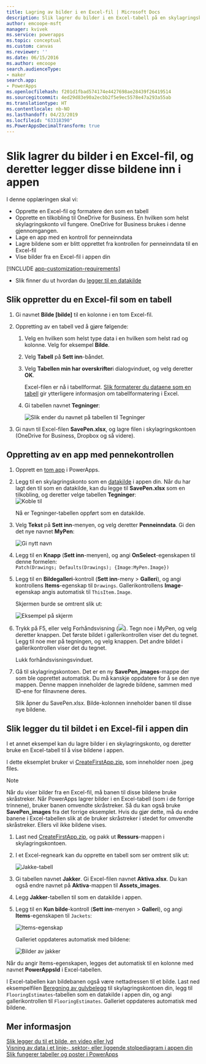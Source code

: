 ```yaml
---
title: Lagring av bilder i en Excel-fil | Microsoft Docs
description: Slik lagrer du bilder i en Excel-tabell på en skylagringskonto
author: emcoope-msft
manager: kvivek
ms.service: powerapps
ms.topic: conceptual
ms.custom: canvas
ms.reviewer: ''
ms.date: 06/15/2016
ms.author: emcoope
search.audienceType:
- maker
search.app:
- PowerApps
ms.openlocfilehash: f201d1fbad574174e4427698ae28439f26419514
ms.sourcegitcommit: 4ed29d83e90a2ecbb2f5e9ec5578e47a293a55ab
ms.translationtype: HT
ms.contentlocale: nb-NO
ms.lasthandoff: 04/23/2019
ms.locfileid: "63318390"
ms.PowerAppsDecimalTransform: true
---
```

# <a name="how-to-save-images-in-an-excel-file-and-then-add-these-images-to-your-app"></a>Slik lagrer du bilder i en Excel-fil, og deretter legger disse bildene inn i appen

I denne opplæringen skal vi:

* Opprette en Excel-fil og formatere den som en tabell
* Opprette en tilkobling til OneDrive for Business. En hvilken som helst skylagringskonto vil fungere. OneDrive for Business brukes i denne gjennomgangen.
* Lage en app med en kontroll for penneinndata
* Lagre bildene som er blitt opprettet fra kontrollen for penneinndata til en Excel-fil
* Vise bilder fra en Excel-fil i appen din

[!INCLUDE [app-customization-requirements](../../includes/app-customization-requirements.md)]
* Slik finner du ut hvordan du [legger til en datakilde](add-data-connection.md)

## <a name="create-the-excel-file-as-a-table"></a>Slik oppretter du en Excel-fil som en tabell

1. Gi navnet **Bilde [bilde]** til en kolonne i en tom Excel-fil.
2. Oppretting av en tabell ved å gjøre følgende:    
   
   1. Velg en hvilken som helst type data i en hvilken som helst rad og kolonne. Velg for eksempel **Bilde**.
   2. Velg **Tabell** på **Sett inn**-båndet.
   3. Velg **Tabellen min har overskrifter**i dialogvinduet, og velg deretter **OK**.
      
      Excel-filen er nå i tabellformat. [Slik formaterer du dataene som en tabell](https://support.office.com/article/Format-an-Excel-table-6789619F-C889-495C-99C2-2F971C0E2370) gir ytterligere informasjon om tabellformatering i Excel.
   4. Gi tabellen navnet **Tegninger**:  
      
      ![Slik ender du navnet på tabellen til Tegninger](./media/tutorial-working-with-images-in-excel/drawings-table.png)
3. Gi navn til Excel-filen **SavePen.xlsx**, og lagre filen i skylagringskontoen (OneDrive for Business, Dropbox og så videre).

## <a name="create-an-app-with-the-pen-control"></a>Oppretting av en app med pennekontrollen
1. Opprett en [tom app](get-started-create-from-blank.md) i PowerApps.
2. Legg til en skylagringskonto som en [datakilde](add-data-connection.md) i appen din. Når du har lagt den til som en datakilde, kan du legge til **SavePen.xlsx** som en tilkobling, og deretter velge tabellen **Tegninger**:  
   ![Koble til](./media/tutorial-working-with-images-in-excel/savepen.png)  
   
   Nå er Tegninger-tabellen oppført som en datakilde.
3. Velg **Tekst** på **Sett inn**-menyen, og velg deretter **Penneinndata**. Gi den det nye navnet **MyPen**:  
   
   ![Gi nytt navn](./media/tutorial-working-with-images-in-excel/rename-mypen.png)
4. Legg til en **Knapp** (**Sett inn**-menyen), og angi **OnSelect**-egenskapen til denne formelen:  
   `Patch(Drawings; Defaults(Drawings); {Image:MyPen.Image})`
5. Legg til en **Bildegalleri**-kontroll (**Sett inn**-meny > **Galleri**), og angi kontrollens **Items**-egenskap til `Drawings`. Gallerikontrollens **Image**-egenskap angis automatisk til `ThisItem.Image`.
   
   Skjermen burde se omtrent slik ut:  
   
   ![Eksempel på skjerm](./media/tutorial-working-with-images-in-excel/screen.png)  
6. Trykk på F5, eller velg Forhåndsvisning (![](./media/tutorial-working-with-images-in-excel/preview.png)). Tegn noe i MyPen, og velg deretter knappen. Det første bildet i gallerikontrollen viser det du tegnet. Legg til noe mer på tegningen, og velg knappen. Det andre bildet i gallerikontrollen viser det du tegnet.
   
   Lukk forhåndsvisningsvinduet.
7. Gå til skylagringskontoen. Det er en ny **SavePen_images**-mappe der som ble opprettet automatisk. Du må kanskje oppdatere for å se den nye mappen. Denne mappen inneholder de lagrede bildene, sammen med ID-ene for filnavnene deres.
   
    Slik åpner du SavePen.xlsx. Bilde-kolonnen inneholder banen til disse nye bildene.

## <a name="add-the-image-in-an-excel-file-to-your-app"></a>Slik legger du til bildet i en Excel-fil i appen din
I et annet eksempel kan du lagre bilder i en skylagringskonto, og deretter bruke en Excel-tabell til å vise bildene i appen.

I dette eksemplet bruker vi [CreateFirstApp.zip](http://pwrappssamples.blob.core.windows.net/samples/CreateFirstApp.zip), som inneholder noen .jpeg files.

> [!NOTE]
> Når du viser bilder fra en Excel-fil, må banen til disse bildene bruke skråstreker. Når PowerApps lagrer bilder i en Excel-tabell (som i de forrige trinnene), bruker banen omvendte skråstreker. Så du kan også bruke **SavePen_images** fra det forrige eksemplet. Hvis du gjør dette, må du endre banene i Excel-tabellen slik at de bruker skråstreker i stedet for omvendte skråstreker. Ellers vil ikke bildene vises.  

1. Last ned [CreateFirstApp.zip](http://pwrappssamples.blob.core.windows.net/samples/CreateFirstApp.zip), og pakk ut **Ressurs**-mappen i skylagringskontoen.
2. I et Excel-regneark kan du opprette en tabell som ser omtrent slik ut:
   
    ![Jakke-tabell](./media/tutorial-working-with-images-in-excel/jackets.png)
3. Gi tabellen navnet **Jakker**. Gi Excel-filen navnet **Aktiva.xlsx**. Du kan også endre navnet på **Aktiva**-mappen til **Assets_images**.
4. Legg **Jakker**-tabellen til som en datakilde i appen.  
5. Legg til en **Kun bilde**-kontroll (**Sett inn**-menyen > **Galleri**), og angi **Items**-egenskapen til `Jackets`:  
   
    ![Items-egenskap](./media/tutorial-working-with-images-in-excel/items-jackets.png)
   
    Galleriet oppdateres automatisk med bildene:  
   
    ![Bilder av jakker](./media/tutorial-working-with-images-in-excel/images.png)

Når du angir Items-egenskapen, legges det automatisk til en kolonne med navnet **PowerAppsId** i Excel-tabellen.

I Excel-tabellen kan bildebanen også være nettadressen til et bilde. Last ned eksempelfilen [Beregning av gulvbelegg](http://pwrappssamples.blob.core.windows.net/samples/FlooringEstimates.xlsx) til skylagringskontoen din, legg til `FlooringEstimates`-tabellen som en datakilde i appen din, og angi gallerikontrollen til `FlooringEstimates`. Galleriet oppdateres automatisk med bildene.

## <a name="learn-more"></a>Mer informasjon
[Slik legger du til et bilde, en video eller lyd](add-images-pictures-audio-video.md)  
[Visning av data i et linje-, sektor- eller liggende stolpediagram i appen din](use-line-pie-bar-chart.md)  
[Slik fungerer tabeller og poster i PowerApps](working-with-tables.md)

